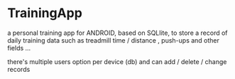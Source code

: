 # TrainingApp

a personal training app for ANDROID, based on SQLlite, 
to store a record of daily training data
such as treadmill time / distance , push-ups
and other fields ... 

there's multiple users option per device (db)
and can add / delete / change records
